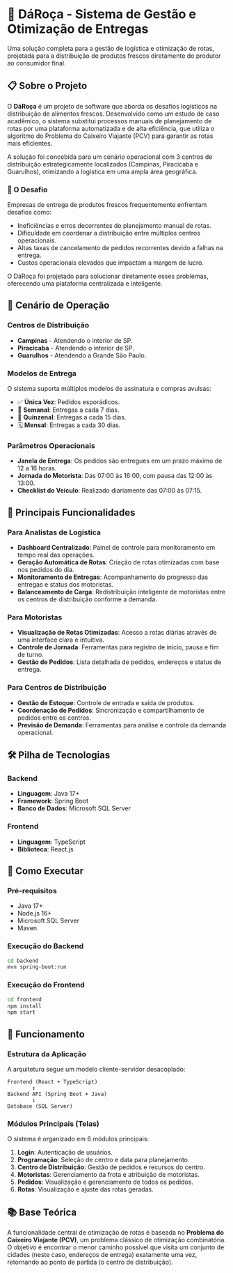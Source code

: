 # 🥕 DáRoça - Sistema de Gestão e Otimização de Entregas

Uma solução completa para a gestão de logística e otimização de rotas, projetada para a distribuição de produtos frescos diretamente do produtor ao consumidor final.

## 📋 Sobre o Projeto

O **DáRoça** é um projeto de software que aborda os desafios logísticos na distribuição de alimentos frescos. Desenvolvido como um estudo de caso acadêmico, o sistema substitui processos manuais de planejamento de rotas por uma plataforma automatizada e de alta eficiência, que utiliza o algoritmo do Problema do Caixeiro Viajante (PCV) para garantir as rotas mais eficientes.

A solução foi concebida para um cenário operacional com 3 centros de distribuição estrategicamente localizados (Campinas, Piracicaba e Guarulhos), otimizando a logística em uma ampla área geográfica.

### 🎯 O Desafio

Empresas de entrega de produtos frescos frequentemente enfrentam desafios como:

*   Ineficiências e erros decorrentes do planejamento manual de rotas.
*   Dificuldade em coordenar a distribuição entre múltiplos centros operacionais.
*   Altas taxas de cancelamento de pedidos recorrentes devido a falhas na entrega.
*   Custos operacionais elevados que impactam a margem de lucro.

O DáRoça foi projetado para solucionar diretamente esses problemas, oferecendo uma plataforma centralizada e inteligente.

## 🏢 Cenário de Operação

### Centros de Distribuição
- **Campinas** - Atendendo o interior de SP.
- **Piracicaba** - Atendendo o interior de SP.
- **Guarulhos** - Atendendo a Grande São Paulo.

### Modelos de Entrega
O sistema suporta múltiplos modelos de assinatura e compras avulsas:
- ✅ **Única Vez**: Pedidos esporádicos.
- 📅 **Semanal**: Entregas a cada 7 dias.
- 📆 **Quinzenal**: Entregas a cada 15 dias.
- 🗓️ **Mensal**: Entregas a cada 30 dias.

### Parâmetros Operacionais
- **Janela de Entrega**: Os pedidos são entregues em um prazo máximo de 12 a 16 horas.
- **Jornada do Motorista**: Das 07:00 às 16:00, com pausa das 12:00 às 13:00.
- **Checklist do Veículo**: Realizado diariamente das 07:00 às 07:15.

## 🚀 Principais Funcionalidades

### Para Analistas de Logística
- **Dashboard Centralizado**: Painel de controle para monitoramento em tempo real das operações.
- **Geração Automática de Rotas**: Criação de rotas otimizadas com base nos pedidos do dia.
- **Monitoramento de Entregas**: Acompanhamento do progresso das entregas e status dos motoristas.
- **Balanceamento de Carga**: Redistribuição inteligente de motoristas entre os centros de distribuição conforme a demanda.

### Para Motoristas
- **Visualização de Rotas Otimizadas**: Acesso a rotas diárias através de uma interface clara e intuitiva.
- **Controle de Jornada**: Ferramentas para registro de início, pausa e fim de turno.
- **Gestão de Pedidos**: Lista detalhada de pedidos, endereços e status de entrega.

### Para Centros de Distribuição
- **Gestão de Estoque**: Controle de entrada e saída de produtos.
- **Coordenação de Pedidos**: Sincronização e compartilhamento de pedidos entre os centros.
- **Previsão de Demanda**: Ferramentas para análise e controle da demanda operacional.

## 🛠️ Pilha de Tecnologias 

### Backend
- **Linguagem**: Java 17+
- **Framework**: Spring Boot
- **Banco de Dados**: Microsoft SQL Server

### Frontend
- **Linguagem**: TypeScript
- **Biblioteca**: React.js

## 🚀 Como Executar

### Pré-requisitos

- Java 17+
- Node.js 16+
- Microsoft SQL Server
- Maven

### Execução do Backend

```bash
cd backend
mvn spring-boot:run
```

### Execução do Frontend

```bash
cd frontend
npm install
npm start
```

## 🔧 Funcionamento

### Estrutura da Aplicação

A arquitetura segue um modelo cliente-servidor desacoplado:

```
Frontend (React + TypeScript)
        ↕
Backend API (Spring Boot + Java)
        ↕
Database (SQL Server)
```

### Módulos Principais (Telas)

O sistema é organizado em 6 módulos principais:

1.  **Login**: Autenticação de usuários.
2.  **Programação**: Seleção de centro e data para planejamento.
3.  **Centro de Distribuição**: Gestão de pedidos e recursos do centro.
4.  **Motoristas**: Gerenciamento da frota e atribuição de motoristas.
5.  **Pedidos**: Visualização e gerenciamento de todos os pedidos.
6.  **Rotas**: Visualização e ajuste das rotas geradas.


## 📚 Base Teórica

A funcionalidade central de otimização de rotas é baseada no **Problema do Caixeiro Viajante (PCV)**, um problema clássico de otimização combinatória. O objetivo é encontrar o menor caminho possível que visita um conjunto de cidades (neste caso, endereços de entrega) exatamente uma vez, retornando ao ponto de partida (o centro de distribuição).
